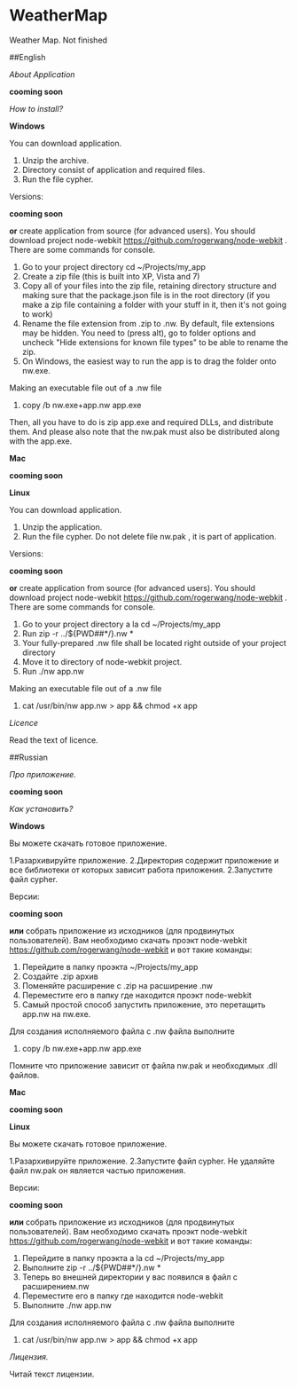 WeatherMap
==========

Weather Map. Not finished

##English

*About Application*

**cooming soon**

*How to install?*

**Windows**

You can download application.

1. Unzip the archive.
2. Directory consist of application and required files.
3. Run the file cypher.

Versions:

**cooming soon**

**or** create application from source (for advanced users). You should download
project node-webkit https://github.com/rogerwang/node-webkit .
There are some commands for console.


1. Go to your project directory  cd ~/Projects/my_app
2. Create a zip file (this is built into XP, Vista and 7)
3. Copy all of your files into the zip file, retaining directory
structure and making sure that the package.json file is in the root directory
(if you make a zip file containing a folder with your stuff in it, then it's not going to work)
4. Rename the file extension from .zip to .nw. By default, file extensions may be hidden.
You need to (press alt), go to folder options and uncheck "Hide extensions for known file types" to be able to rename the zip.
5. On Windows, the easiest way to run the app is to drag the folder onto nw.exe.

Making an executable file out of a .nw file

1. copy /b nw.exe+app.nw app.exe

Then, all you have to do is zip app.exe and required DLLs, and distribute them.
And please also note that the nw.pak must also be distributed along with the app.exe.


**Mac**

**cooming soon**

**Linux**

You can download application.

1. Unzip the application.
2. Run the file cypher. Do not delete file nw.pak , it is part of application.

Versions:

**cooming soon**

**or** create application from source (for advanced users). You should download
project node-webkit https://github.com/rogerwang/node-webkit .
There are some commands for console.


1. Go to your project directory a la cd ~/Projects/my_app
2. Run zip -r ../${PWD##*/}.nw *
3. Your fully-prepared .nw file shall be located right outside of your project directory
4. Move it to directory of node-webkit project.
5. Run ./nw app.nw

Making an executable file out of a .nw file

1. cat /usr/bin/nw app.nw > app && chmod +x app

*Licence*

Read the text of licence.

##Russian

*Про приложение.*

**cooming soon**

*Как установить?*

**Windows**

Вы можете скачать готовое приложение.

1.Разархивируйте приложение.
2.Директория содержит приложение и все библиотеки от которых зависит работа приложения.
2.Запустите файл cypher.

Версии:

**cooming soon**


**или** собрать приложение из исходников (для продвинутых пользователей). Вам необходимо скачать
проэкт node-webkit https://github.com/rogerwang/node-webkit
и вот такие команды:

1. Перейдите в папку проэкта  ~/Projects/my_app
2. Создайте .zip архив
3. Поменяйте расширение с .zip на расширение .nw
4. Переместите его в папку где находится проэкт node-webkit
5. Самый простой способ запустить приложение, это перетащить app.nw на nw.exe.

Для создания исполняемого файла с .nw файла выполните

1. copy /b nw.exe+app.nw app.exe

Помните что приложение зависит от файла nw.pak и необходимых .dll файлов.


**Mac**

**cooming soon**

**Linux**

Вы можете скачать готовое приложение.

1.Разархивируйте приложение.
2.Запустите файл cypher. Не удаляйте файл nw.pak он является частью приложения.

Версии:

**cooming soon**


**или** собрать приложение из исходников (для продвинутых пользователей). Вам необходимо скачать
проэкт node-webkit https://github.com/rogerwang/node-webkit
и вот такие команды:

1. Перейдите в папку проэкта a la cd ~/Projects/my_app
2. Выполните zip -r ../${PWD##*/}.nw *
3. Теперь во внешней директории у вас появился в файл с расширением.nw
4. Переместите его в папку где находится node-webkit
5. Выполните ./nw app.nw

Для создания исполняемого файла с .nw файла выполните

1. cat /usr/bin/nw app.nw > app && chmod +x app

*Лицензия.*

Читай текст лицензии.

